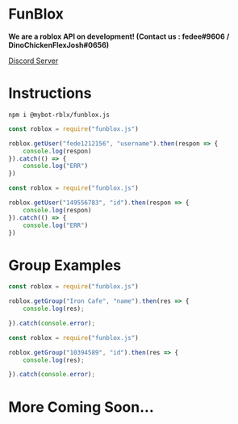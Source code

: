 # FunBlox
**We are a roblox API on development! (Contact us : fedee#9606 / DinoChickenFlexJosh#0656)**

[Discord Server](https://discord.gg/3PcZBE2u)
# Instructions

```
npm i @mybot-rblx/funblox.js
```

```js
const roblox = require("funblox.js")

roblox.getUser("fede1212156", "username").then(respon => {
    console.log(respon)
}).catch(() => {
    console.log("ERR")
})
```

```js
const roblox = require("funblox.js")

roblox.getUser("149556783", "id").then(respon => {
    console.log(respon)
}).catch(() => {
    console.log("ERR")
})
```
# Group Examples

```js
const roblox = require("funblox.js")

roblox.getGroup("Iron Cafe", "name").then(res => {
    console.log(res);

}).catch(console.error);
```

```js
const roblox = require("funblox.js")

roblox.getGroup("10394589", "id").then(res => {
    console.log(res);

}).catch(console.error);

```
# More Coming Soon...
